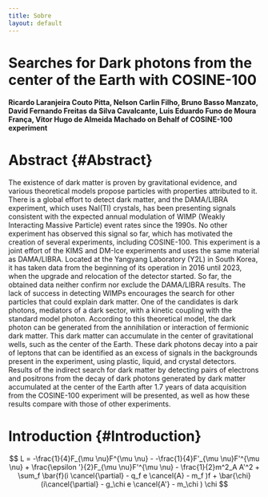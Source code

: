 ```yaml
---
title: Sobre
layout: default
---
```


# Searches for Dark photons from the center of the Earth with COSINE-100

####  Ricardo Laranjeira Couto Pitta, Nelson Carlin Filho, Bruno Basso Manzato, David Fernando Freitas da Silva Cavalcante, Luis Eduardo Funo de Moura França, Vitor Hugo de Almeida Machado on Behalf of COSINE-100 experiment

# Abstract {#Abstract}

The existence of dark matter is proven by gravitational evidence, and various theoretical models propose particles with properties attributed to it. There is a
global effort to detect dark matter, and the DAMA/LIBRA experiment, which uses NaI(Tl) crystals, has been presenting signals consistent with the expected annual
modulation of WIMP (Weakly Interacting Massive Particle) event rates since the 1990s. No other experiment has observed this signal so far, which has motivated
the creation of several experiments, including COSINE-100. This experiment is a joint effort of the KIMS and DM-Ice experiments and uses the same material as
DAMA/LIBRA. Located at the Yangyang Laboratory (Y2L) in South Korea, it has taken data from the beginning of its operation in 2016 until 2023, when the
upgrade and relocation of the detector started. So far, the obtained data neither confirm nor exclude the DAMA/LIBRA results. The lack of success in detecting
WIMPs encourages the search for other particles that could explain dark matter. One of the candidates is dark photons, mediators of a dark sector, with a kinetic
coupling with the standard model photon. According to this theoretical model, the dark photon can be generated from the annihilation or interaction of fermionic
dark matter. This dark matter can accumulate in the center of gravitational wells, such as the center of the Earth. These dark photons decay into a pair of leptons
that can be identified as an excess of signals in the backgrounds present in the experiment, using plastic, liquid, and crystal detectors. Results of the indirect
search for dark matter by detecting pairs of electrons and positrons from the decay of dark photons generated by dark matter accumulated at the center of the
Earth after 1.7 years of data acquisition from the COSINE-100 experiment will be presented, as well as how these results compare with those of other experiments.


# Introduction {#Introduction}

$$
L = -\frac{1}{4}F_{\mu \nu}F^{\mu \nu} - -\frac{1}{4}F'_{\mu \nu}F'^{\mu \nu} + \frac{\epsilon '}{2}F_{\mu \nu}F'^{\mu \nu} - \frac{1}{2}m^2_A A'^2 + \sum_f \bar{f}(i \cancel{\partial} - q_f e \cancel{A} - m_f )f + \bar{\chi} (i\cancel{\partial} - g_\chi e \cancel{A'} - m_\chi ) \chi
$$
